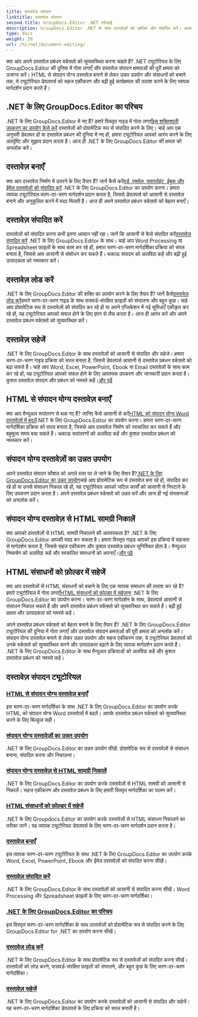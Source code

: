 ```yaml
---
title: दस्तावेज़ संपादन
linktitle: दस्तावेज़ संपादन
second_title: GroupDocs.Editor .NET एपीआई
description: GroupDocs.Editor .NET के साथ दस्तावेज़ों को प्रबंधित और संपादित करें। आसानी से दस्तावेज़ बनाने, संपादित करने और सहेजने का तरीका जानें। आज ही अपने दस्तावेज़ प्रबंधन वर्कफ़्लो को बेहतर बनाएँ!
type: docs
weight: 20
url: /hi/net/document-editing/
---
```


क्या आप अपने दस्तावेज़ प्रबंधन वर्कफ़्लो को सुव्यवस्थित करना चाहते हैं? .NET ट्यूटोरियल के लिए GroupDocs.Editor की दुनिया में गोता लगाएँ और दस्तावेज़ संपादन क्षमताओं की पूरी क्षमता को उजागर करें। HTML से संपादन योग्य दस्तावेज़ बनाने से लेकर उन्नत उपयोग और संसाधनों को बचाने तक, ये ट्यूटोरियल डेवलपर्स को सहज एकीकरण और बढ़ी हुई कार्यक्षमता की तलाश करने के लिए व्यापक मार्गदर्शन प्रदान करते हैं।

## .NET के लिए GroupDocs.Editor का परिचय

 .NET के लिए GroupDocs.Editor में नए हैं? हमारे विस्तृत गाइड में गोता लगाएँ[इस शक्तिशाली उपकरण का उपयोग कैसे करें](./introduction-groupdocs-editor/) दस्तावेज़ों को प्रोग्रामेटिक रूप से संपादित करने के लिए। चाहे आप एक अनुभवी डेवलपर हों या दस्तावेज़ प्रबंधन की दुनिया में नए हों, हमारा ट्यूटोरियल आपको आरंभ करने के लिए अंतर्दृष्टि और सुझाव प्रदान करता है। आज ही .NET के लिए GroupDocs.Editor की क्षमता को अनलॉक करें।

## दस्तावेज़ बनाएँ

क्या आप दस्तावेज़ निर्माण में उतरने के लिए तैयार हैं? जानें कैसे करें[वर्ड, एक्सेल, पावरपॉइंट, ईबुक और ईमेल दस्तावेज़ों को संपादित करें](./create-document/) .NET के लिए GroupDocs.Editor का उपयोग करना। हमारा व्यापक ट्यूटोरियल चरण-दर-चरण मार्गदर्शन प्रदान करता है, जिससे डेवलपर्स को आसानी से दस्तावेज़ बनाने और अनुकूलित करने में मदद मिलती है। आज ही अपने दस्तावेज़ प्रबंधन वर्कफ़्लो को बेहतर बनाएँ।

## दस्तावेज़ संपादित करें

 दस्तावेज़ों को संपादित करना कभी इतना आसान नहीं रहा। जानें कि आसानी से कैसे संपादित करें[दस्तावेज़ संपादित करें](./edit-document/) .NET के लिए GroupDocs.Editor के साथ। चाहे आप Word Processing या Spreadsheet फ़ाइलों के साथ काम कर रहे हों, हमारा चरण-दर-चरण मार्गदर्शिका प्रक्रिया को सरल बनाता है, जिससे आप आसानी से संशोधन कर सकते हैं। थकाऊ संपादन को अलविदा कहें और बढ़ी हुई उत्पादकता को नमस्कार करें।


## दस्तावेज़ लोड करें

 .NET के लिए GroupDocs.Editor की शक्ति का उपयोग करने के लिए तैयार हैं? जानें कैसे[दस्तावेज़ लोड करें](./load-document/)हमारे चरण-दर-चरण गाइड के साथ पासवर्ड-संरक्षित फ़ाइलों को संभालना और बहुत कुछ। चाहे आप प्रोग्रामेटिक रूप से दस्तावेज़ों को संपादित कर रहे हों या अपने एप्लिकेशन में नई सुविधाएँ एकीकृत कर रहे हों, यह ट्यूटोरियल आपको सफल होने के लिए ज्ञान से लैस करता है। आज ही आरंभ करें और अपने दस्तावेज़ प्रबंधन वर्कफ़्लो को सुव्यवस्थित करें।

## दस्तावेज़ सहेजें

 .NET के लिए GroupDocs.Editor के साथ दस्तावेज़ों को आसानी से संपादित और सहेजे। हमारा चरण-दर-चरण गाइड प्रक्रिया को सरल बनाता है, जिससे डेवलपर्स आसानी से दस्तावेज़ प्रबंधन वर्कफ़्लो को बढ़ा सकते हैं। चाहे आप Word, Excel, PowerPoint, Ebook या Email दस्तावेज़ों के साथ काम कर रहे हों, यह ट्यूटोरियल आपको सफल होने के लिए आवश्यक उपकरण और जानकारी प्रदान करता है। कुशल दस्तावेज़ संपादन और प्रबंधन को नमस्ते कहें।[और पढ़ें](./save-document/)

## HTML से संपादन योग्य दस्तावेज़ बनाएँ

 क्या आप मैन्युअल रूपांतरण से थक गए हैं? जानिए कैसे आसानी से करें[HTML को संपादन योग्य Word दस्तावेज़ों में बदलें](./create-editable-document-from-html/).NET के लिए GroupDocs.Editor का उपयोग करना। हमारा चरण-दर-चरण मार्गदर्शिका प्रक्रिया को सरल बनाता है, जिससे आप दस्तावेज़ निर्माण को स्वचालित कर सकते हैं और बहुमूल्य समय बचा सकते हैं। थकाऊ रूपांतरणों को अलविदा कहें और कुशल दस्तावेज़ प्रबंधन को नमस्कार करें।

## संपादन योग्य दस्तावेज़ों का उन्नत उपयोग

 अपने दस्तावेज़ संपादन कौशल को अगले स्तर पर ले जाने के लिए तैयार हैं?[.NET के लिए GroupDocs.Editor का उन्नत उपयोग](./advanced-usage-of-editable-documents/)चाहे आप प्रोग्रामेटिक रूप से दस्तावेज़ बना रहे हों, संपादित कर रहे हों या उनसे संसाधन निकाल रहे हों, यह ट्यूटोरियल आपको जटिल कार्यों को आसानी से निपटाने के लिए उपकरण प्रदान करता है। अपने दस्तावेज़ प्रबंधन वर्कफ़्लो को उन्नत करें और आज ही नई संभावनाओं को अनलॉक करें।

## संपादन योग्य दस्तावेज़ से HTML सामग्री निकालें

 क्या आपको दस्तावेज़ों से HTML सामग्री निकालने की आवश्यकता है? .NET के लिए GroupDocs.Editor आपकी मदद कर सकता है। हमारा विस्तृत गाइड आपको इस प्रक्रिया में सहजता से मार्गदर्शन करता है, जिससे सहज एकीकरण और कुशल दस्तावेज़ प्रबंधन सुनिश्चित होता है। मैन्युअल निष्कर्षण को अलविदा कहें और स्वचालित समाधानों को अपनाएँ।[और पढ़ें](./extract-html-content-from-editable-document/)

## HTML संसाधनों को फ़ोल्डर में सहेजें

 क्या आप दस्तावेज़ों से HTML संसाधनों को बचाने के लिए एक व्यापक समाधान की तलाश कर रहे हैं? हमारे ट्यूटोरियल में गोता लगाएँ[HTML संसाधनों को फ़ोल्डर में सहेजना](./save-html-resources-to-folder/) .NET के लिए GroupDocs.Editor का उपयोग करना। चरण-दर-चरण मार्गदर्शन के साथ, डेवलपर्स आसानी से संसाधन निकाल सकते हैं और अपने दस्तावेज़ प्रबंधन वर्कफ़्लो को सुव्यवस्थित कर सकते हैं। बढ़ी हुई दक्षता और उत्पादकता को नमस्ते कहें।

अपने दस्तावेज़ प्रबंधन वर्कफ़्लो को बेहतर बनाने के लिए तैयार हैं? .NET के लिए GroupDocs.Editor ट्यूटोरियल की दुनिया में गोता लगाएँ और दस्तावेज़ संपादन क्षमताओं की पूरी क्षमता को अनलॉक करें। संपादन योग्य दस्तावेज़ बनाने से लेकर उन्नत उपयोग और सहज एकीकरण तक, ये ट्यूटोरियल डेवलपर्स को उनके वर्कफ़्लो को सुव्यवस्थित करने और उत्पादकता बढ़ाने के लिए व्यापक मार्गदर्शन प्रदान करते हैं। .NET के लिए GroupDocs.Editor के साथ मैन्युअल प्रक्रियाओं को अलविदा कहें और कुशल दस्तावेज़ प्रबंधन को नमस्ते कहें। 
## दस्तावेज़ संपादन ट्यूटोरियल
### [HTML से संपादन योग्य दस्तावेज़ बनाएँ](./create-editable-document-from-html/)
इस चरण-दर-चरण मार्गदर्शिका के साथ .NET के लिए GroupDocs.Editor का उपयोग करके HTML को संपादन योग्य Word दस्तावेज़ों में बदलें। आपके दस्तावेज़ प्रबंधन वर्कफ़्लो को सुव्यवस्थित करने के लिए बिल्कुल सही।
### [संपादन योग्य दस्तावेज़ों का उन्नत उपयोग](./advanced-usage-of-editable-documents/)
.NET के लिए GroupDocs.Editor का उन्नत उपयोग सीखें: प्रोग्रामेटिक रूप से दस्तावेज़ों से संसाधन बनाना, संपादित करना और निकालना।
### [संपादन योग्य दस्तावेज़ से HTML सामग्री निकालें](./extract-html-content-from-editable-document/)
.NET के लिए GroupDocs.Editor का उपयोग करके दस्तावेज़ों से HTML सामग्री को आसानी से निकालें। सहज एकीकरण और दस्तावेज़ प्रबंधन के लिए हमारी विस्तृत मार्गदर्शिका का पालन करें।
### [HTML संसाधनों को फ़ोल्डर में सहेजें](./save-html-resources-to-folder/)
.NET के लिए Groupdocs.Editor का उपयोग करके दस्तावेज़ों से HTML संसाधन निकालने का तरीका जानें। यह व्यापक ट्यूटोरियल डेवलपर्स के लिए चरण-दर-चरण मार्गदर्शन प्रदान करता है।
### [दस्तावेज़ बनाएँ](./create-document/)
इस व्यापक चरण-दर-चरण ट्यूटोरियल के साथ .NET के लिए GroupDocs.Editor का उपयोग करके Word, Excel, PowerPoint, Ebook और ईमेल दस्तावेज़ों को संपादित करना सीखें।
### [दस्तावेज़ संपादित करें](./edit-document/)
.NET के लिए GroupDocs.Editor के साथ दस्तावेज़ों को आसानी से संपादित करना सीखें। Word Processing और Spreadsheet फ़ाइलों के लिए चरण-दर-चरण मार्गदर्शिका।
### [.NET के लिए GroupDocs.Editor का परिचय](./introduction-groupdocs-editor/)
इस विस्तृत चरण-दर-चरण मार्गदर्शिका के साथ दस्तावेज़ों को प्रोग्रामेटिक रूप से संपादित करने के लिए GroupDocs.Editor for .NET का उपयोग करना सीखें।
### [दस्तावेज़ लोड करें](./load-document/)
.NET के लिए GroupDocs.Editor के साथ प्रोग्रामेटिक रूप से दस्तावेज़ों को संपादित करना सीखें। दस्तावेज़ों को लोड करने, पासवर्ड-संरक्षित फ़ाइलों को संभालने, और बहुत कुछ के लिए चरण-दर-चरण मार्गदर्शिका।
### [दस्तावेज़ सहेजें](./save-document/)
.NET के लिए GroupDocs.Editor का उपयोग करके दस्तावेज़ों को आसानी से संपादित और सहेजें। यह चरण-दर-चरण मार्गदर्शिका डेवलपर्स के लिए प्रक्रिया को सरल बनाती है।